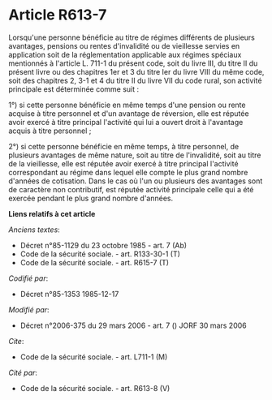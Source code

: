 # Article R613-7

Lorsqu'une personne bénéficie au titre de régimes différents de plusieurs avantages, pensions ou rentes d'invalidité ou de
vieillesse servies en application soit de la réglementation applicable aux régimes spéciaux mentionnés à l'article L. 711-1
du présent code, soit du livre III, du titre II du présent livre ou des chapitres 1er et 3 du titre Ier du livre VIII du même
code, soit des chapitres 2, 3-1 et 4 du titre II du livre VII du code rural, son activité principale est déterminée comme
suit : 

1°) si cette personne bénéficie en même temps d'une pension ou rente acquise à titre personnel et d'un avantage de réversion,
elle est réputée avoir exercé à titre principal l'activité qui lui a ouvert droit à l'avantage acquis à titre personnel ; 

2°) si cette personne bénéficie en même temps, à titre personnel, de plusieurs avantages de même nature, soit au titre de
l'invalidité, soit au titre de la vieillesse, elle est réputée avoir exercé à titre principal l'activité correspondant au
régime dans lequel elle compte le plus grand nombre d'années de cotisation. Dans le cas où l'un ou plusieurs des avantages
sont de caractère non contributif, est réputée activité principale celle qui a été exercée pendant le plus grand nombre
d'années.

**Liens relatifs à cet article**

_Anciens textes_:

  - Décret n°85-1129 du 23 octobre 1985 - art. 7 (Ab)
  - Code de la sécurité sociale. - art. R133-30-1 (T)
  - Code de la sécurité sociale. - art. R615-7 (T)

_Codifié par_:

  - Décret n°85-1353 1985-12-17

_Modifié par_:

  - Décret n°2006-375 du 29 mars 2006 - art. 7 () JORF 30 mars 2006

_Cite_:

  - Code de la sécurité sociale. - art. L711-1 (M)

_Cité par_:

  - Code de la sécurité sociale. - art. R613-8 (V)
